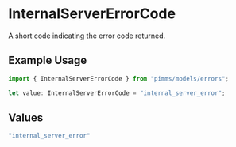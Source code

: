 # InternalServerErrorCode

A short code indicating the error code returned.

## Example Usage

```typescript
import { InternalServerErrorCode } from "pimms/models/errors";

let value: InternalServerErrorCode = "internal_server_error";
```

## Values

```typescript
"internal_server_error"
```
